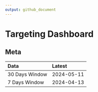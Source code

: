 ```yaml
---
output: github_document
---
```


# Targeting Dashboard



## Meta


|Data           |Latest     |
|:--------------|:----------|
|30 Days Window |2024-05-11 |
|7 Days Window  |2024-04-13 |
